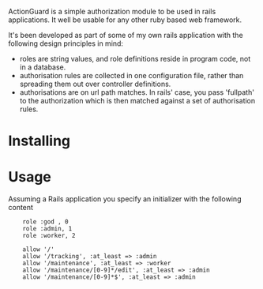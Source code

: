 ActionGuard is a simple authorization module to be used in rails
applications. It well be usable for any other ruby based web framework.

It's been developed as part of some of my own rails application with the
following design principles in mind:

* roles are string values, and role definitions reside in program code,
  not in a database. 
* authorisation rules are collected in one configuration file, rather
  than spreading them out over controller definitions.
* authorisations are on url path matches. In rails' case, you pass
  'fullpath' to the authorization which is then matched against a set of 
  authorisation rules.

# Installing



# Usage

Assuming a Rails application you specify an initializer with the
following content



        role :god , 0
        role :admin, 1
        role :worker, 2

        allow '/'
        allow '/tracking', :at_least => :admin
        allow '/maintenance', :at_least => :worker
        allow '/maintenance/[0-9]*/edit', :at_least => :admin
        allow '/maintenance/[0-9]*$', :at_least => :admin



